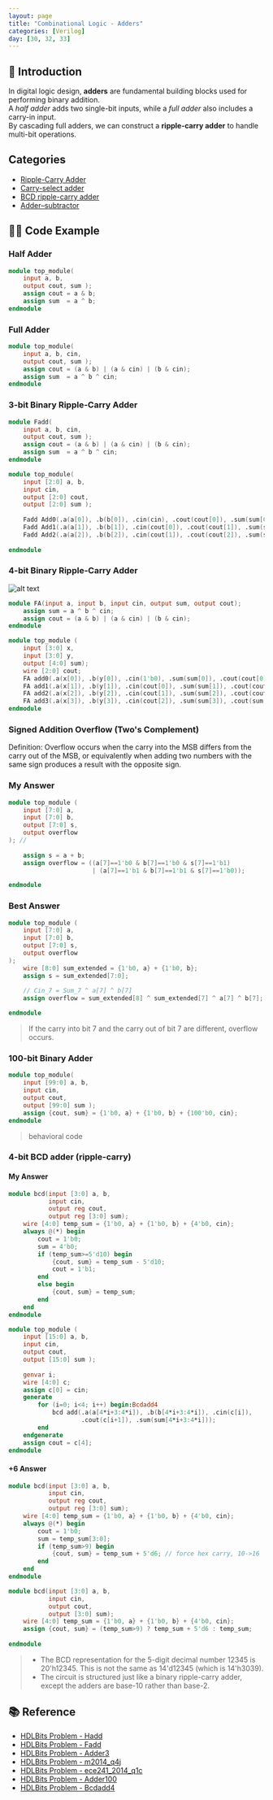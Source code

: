```yaml
---
layout: page
title: "Combinational Logic - Adders"
categories: [Verilog]
day: [30, 32, 33]
---
```


## 📌 Introduction
In digital logic design, **adders** are fundamental building blocks used for performing binary addition.  
A *half adder* adds two single-bit inputs, while a *full adder* also includes a carry-in input.  
By cascading full adders, we can construct a **ripple-carry adder** to handle multi-bit operations.

## Categories
* [Ripple-Carry Adder](https://brandon-git-hub.github.io/TechBlog/docs/day6.html)
* [Carry-select adder](https://brandon-git-hub.github.io/TechBlog/docs/day7.html)
* [BCD ripple-carry adder](https://brandon-git-hub.github.io/TechBlog/docs/day21.html)
* [Adder–subtractor](https://brandon-git-hub.github.io/TechBlog/docs/day8.html)


## 🧑‍💻 Code Example

### Half Adder
```verilog
module top_module( 
    input a, b,
    output cout, sum );
	assign cout = a & b;
    assign sum  = a ^ b;
endmodule
```

### Full Adder
```verilog
module top_module( 
    input a, b, cin,
    output cout, sum );
    assign cout = (a & b) | (a & cin) | (b & cin);
    assign sum  = a ^ b ^ cin;
endmodule
```

### 3-bit Binary Ripple-Carry Adder
```verilog
module Fadd( 
    input a, b, cin,
    output cout, sum );
    assign cout = (a & b) | (a & cin) | (b & cin);
    assign sum  = a ^ b ^ cin;
endmodule

module top_module( 
    input [2:0] a, b,
    input cin,
    output [2:0] cout,
    output [2:0] sum );
    
    Fadd Add0(.a(a[0]), .b(b[0]), .cin(cin), .cout(cout[0]), .sum(sum[0]));
    Fadd Add1(.a(a[1]), .b(b[1]), .cin(cout[0]), .cout(cout[1]), .sum(sum[1]));
    Fadd Add2(.a(a[2]), .b(b[2]), .cin(cout[1]), .cout(cout[2]), .sum(sum[2]));
	
endmodule
```

### 4-bit Binary Ripple-Carry Adder
![alt text](../assets/day32/4-bit.png)
```verilog
module FA(input a, input b, input cin, output sum, output cout);
	assign sum = a ^ b ^ cin;
    assign cout = (a & b) | (a & cin) | (b & cin);
endmodule

module top_module (
    input [3:0] x,
    input [3:0] y, 
    output [4:0] sum);
    wire [2:0] cout;
    FA add0(.a(x[0]), .b(y[0]), .cin(1'b0), .sum(sum[0]), .cout(cout[0]));
    FA add1(.a(x[1]), .b(y[1]), .cin(cout[0]), .sum(sum[1]), .cout(cout[1]));
    FA add2(.a(x[2]), .b(y[2]), .cin(cout[1]), .sum(sum[2]), .cout(cout[2]));
    FA add3(.a(x[3]), .b(y[3]), .cin(cout[2]), .sum(sum[3]), .cout(sum[4]));
endmodule
```

### Signed Addition Overflow (Two's Complement)
Definition: Overflow occurs when the carry into the MSB differs from the carry out of the MSB,
or equivalently when adding two numbers with the same sign produces a result with the opposite sign.

### My Answer
```verilog
module top_module (
    input [7:0] a,
    input [7:0] b,
    output [7:0] s,
    output overflow
); //
 
    assign s = a + b;
    assign overflow = ((a[7]==1'b0 & b[7]==1'b0 & s[7]==1'b1) 
                       | (a[7]==1'b1 & b[7]==1'b1 & s[7]==1'b0));

endmodule
```

### Best Answer
```verilog
module top_module (
    input [7:0] a,
    input [7:0] b,
    output [7:0] s,
    output overflow
); 
    wire [8:0] sum_extended = {1'b0, a} + {1'b0, b};
    assign s = sum_extended[7:0];
    
    // Cin_7 = Sum_7 ^ a[7] ^ b[7]
    assign overflow = sum_extended[8] ^ sum_extended[7] ^ a[7] ^ b[7]; 

endmodule
``` 
> If the carry into bit 7 and the carry out of bit 7 are different, overflow occurs.

### 100-bit Binary Adder
```verilog
module top_module( 
    input [99:0] a, b,
    input cin,
    output cout,
    output [99:0] sum );
    assign {cout, sum} = {1'b0, a} + {1'b0, b} + {100'b0, cin};
endmodule
```
> behavioral code

### 4-bit BCD adder (ripple-carry)

#### My Answer
```verilog
module bcd(input [3:0] a, b,
           input cin,
           output reg cout,
           output reg [3:0] sum);
    wire [4:0] temp_sum = {1'b0, a} + {1'b0, b} + {4'b0, cin};
    always @(*) begin
        cout = 1'b0;
        sum = 4'b0;
        if (temp_sum>=5'd10) begin
            {cout, sum} = temp_sum - 5'd10;
            cout = 1'b1;
        end
        else begin
            {cout, sum} = temp_sum;
        end
    end
endmodule

module top_module ( 
    input [15:0] a, b,
    input cin,
    output cout,
    output [15:0] sum );
	
    genvar i;
    wire [4:0] c;
    assign c[0] = cin;
    generate
        for (i=0; i<4; i++) begin:Bcdadd4
            bcd add(.a(a[4*i+3:4*i]), .b(b[4*i+3:4*i]), .cin(c[i]), 
                    .cout(c[i+1]), .sum(sum[4*i+3:4*i]));
        end
    endgenerate
    assign cout = c[4];
endmodule
```

#### +6 Answer
```verilog
module bcd(input [3:0] a, b,
           input cin,
           output reg cout,
           output reg [3:0] sum);
    wire [4:0] temp_sum = {1'b0, a} + {1'b0, b} + {4'b0, cin};
    always @(*) begin
        cout = 1'b0;
        sum = temp_sum[3:0];
        if (temp_sum>9) begin
            {cout, sum} = temp_sum + 5'd6; // force hex carry, 10->16
        end
    end
endmodule
```

```verilog
module bcd(input [3:0] a, b,
           input cin,
           output cout,
           output [3:0] sum);
    wire [4:0] temp_sum = {1'b0, a} + {1'b0, b} + {4'b0, cin};
    assign {cout, sum} = (temp_sum>9) ? temp_sum + 5'd6 : temp_sum;
    
endmodule
```
> * The BCD representation for the 5-digit decimal number 12345 is 20'h12345. This is not the same as 14'd12345 (which is 14'h3039).
> * The circuit is structured just like a binary ripple-carry adder, except the adders are base-10 rather than base-2.

## 📚 Reference
* [HDLBits Problem - Hadd](https://hdlbits.01xz.net/wiki/Hadd)
* [HDLBits Problem - Fadd](https://hdlbits.01xz.net/wiki/Fadd)
* [HDLBits Problem - Adder3](https://hdlbits.01xz.net/wiki/Adder3)
* [HDLBits Problem - m2014_q4j](https://hdlbits.01xz.net/wiki/Exams/m2014_q4j)
* [HDLBits Problem - ece241_2014_q1c](https://hdlbits.01xz.net/wiki/Exams/ece241_2014_q1c)
* [HDLBits Problem - Adder100](https://hdlbits.01xz.net/wiki/Adder100)
* [HDLBits Problem - Bcdadd4](https://hdlbits.01xz.net/wiki/Bcdadd4)
